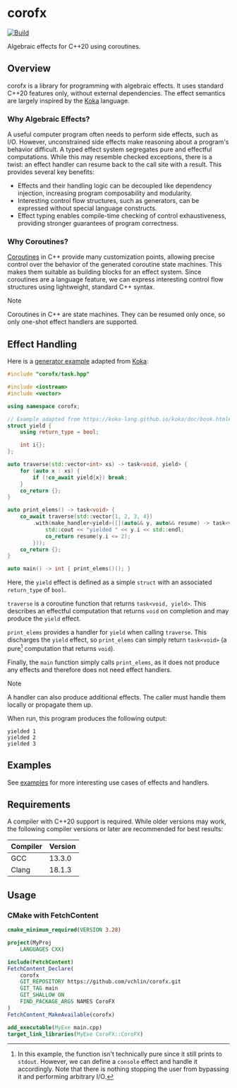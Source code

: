 # corofx

[![Build](https://github.com/vchlin/corofx/actions/workflows/build.yml/badge.svg?branch=main)](https://github.com/vchlin/corofx/actions/workflows/build.yml?query=branch%3Amain)

Algebraic effects for C++20 using coroutines.

## Overview

corofx is a library for programming with algebraic effects. It uses standard C++20 features only, without external dependencies. The effect semantics are largely inspired by the [Koka](https://github.com/koka-lang/koka) language.

### Why Algebraic Effects?

A useful computer program often needs to perform side effects, such as I/O. However, unconstrained side effects make reasoning about a program's behavior difficult. A typed effect system segregates pure and effectful computations. While this may resemble checked exceptions, there is a twist: an effect handler can resume back to the call site with a result. This provides several key benefits:
- Effects and their handling logic can be decoupled like dependency injection, increasing program composability and modularity.
- Interesting control flow structures, such as generators, can be expressed without special language constructs.
- Effect typing enables compile-time checking of control exhaustiveness, providing stronger guarantees of program correctness.

### Why Coroutines?

[Coroutines](https://en.cppreference.com/w/cpp/language/coroutines) in C++ provide many customization points, allowing precise control over the behavior of the generated coroutine state machines. This makes them suitable as building blocks for an effect system. Since coroutines are a language feature, we can express interesting control flow structures using lightweight, standard C++ syntax.

> [!NOTE]
> Coroutines in C++ are state machines. They can be resumed only once, so only one-shot effect handlers are supported.

## Effect Handling

Here is a [generator example](examples/yield.cpp) adapted from [Koka](https://koka-lang.github.io/koka/doc/book.html#why-handlers):
```C++
#include "corofx/task.hpp"

#include <iostream>
#include <vector>

using namespace corofx;

// Example adapted from https://koka-lang.github.io/koka/doc/book.html#why-handlers.
struct yield {
    using return_type = bool;

    int i{};
};

auto traverse(std::vector<int> xs) -> task<void, yield> {
    for (auto x : xs) {
        if (!co_await yield{x}) break;
    }
    co_return {};
}

auto print_elems() -> task<void> {
    co_await traverse(std::vector{1, 2, 3, 4})
        .with(make_handler<yield>([](auto&& y, auto&& resume) -> task<void> {
            std::cout << "yielded " << y.i << std::endl;
            co_return resume(y.i <= 2);
        }));
    co_return {};
}

auto main() -> int { print_elems()(); }
```
Here, the `yield` effect is defined as a simple `struct` with an associated `return_type` of `bool`.

`traverse` is a coroutine function that returns `task<void, yield>`. This describes an effectful computation that returns `void` on completion and may produce the `yield` effect.

`print_elems` provides a handler for `yield` when calling `traverse`. This discharges the `yield` effect, so `print_elems` can simply return `task<void>` (a pure[^1] computation that returns `void`).

Finally, the `main` function simply calls `print_elems`, as it does not produce any effects and therefore does not need effect handlers.

[^1]: In this example, the function isn't technically pure since it still prints to `stdout`. However, we can define a `console` effect and handle it accordingly. Note that there is nothing stopping the user from bypassing it and performing arbitrary I/O.

> [!NOTE]
> A handler can also produce additional effects. The caller must handle them locally or propagate them up.

When run, this program produces the following output:
```
yielded 1
yielded 2
yielded 3
```

## Examples

See [examples](examples) for more interesting use cases of effects and handlers.

## Requirements

A compiler with C++20 support is required. While older versions may work, the following compiler versions or later are recommended for best results:

| Compiler | Version |
| -------- | ------- |
| GCC      | 13.3.0  |
| Clang    | 18.1.3  |

## Usage

### CMake with FetchContent
```CMake
cmake_minimum_required(VERSION 3.28)

project(MyProj
    LANGUAGES CXX)

include(FetchContent)
FetchContent_Declare(
    corofx
    GIT_REPOSITORY https://github.com/vchlin/corofx.git
    GIT_TAG main
    GIT_SHALLOW ON
    FIND_PACKAGE_ARGS NAMES CoroFX
)
FetchContent_MakeAvailable(corofx)

add_executable(MyExe main.cpp)
target_link_libraries(MyExe CoroFX::CoroFX)
```
